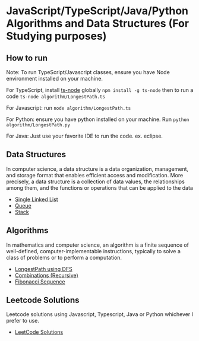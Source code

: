 # JavaScript/TypeScript/Java/Python Algorithms and Data Structures (For Studying purposes)

## How to run
Note: To run TypeScript/Javascript classes, ensure you have Node environment installed on your machine.

For TypeScript, install [ts-node](https://www.npmjs.com/package/ts-node) globally `npm install -g ts-node` then to run a code `ts-node algorithm/LongestPath.ts`

For Javascript: run `node algorithm/LongestPath.ts`

For Python: ensure you have python installed on your machine. Run `python algorithm/LongestPath.py`

For Java: Just use your favorite IDE to run the code. ex. eclipse.  

## Data Structures

In computer science, a data structure is a data organization, management, and storage format that enables efficient access and modification. More precisely, a data structure is a collection of data values, the relationships among them, and the functions or operations that can be applied to the data

* [Single Linked List](data-structures/SingleLinkedList.ts)
* [Queue](data-structures/Queue.ts)
* [Stack](data-structures/Stack.ts)


## Algorithms

In mathematics and computer science, an algorithm is a finite sequence of well-defined, computer-implementable instructions, typically to solve a class of problems or to perform a computation.

* [LongestPath using DFS](algorithms/LongestPath.ts)
* [Combinations (Recursive)](algorithms/Combinations.ts)
* [Fibonacci Sequence](algorithms/Fibonacci.ts)


## Leetcode Solutions

Leetcode solutions using Javascript, Typescript, Java or Python whichever I prefer to use. 

* [LeetCode Solutions](leetcode-solutions)
